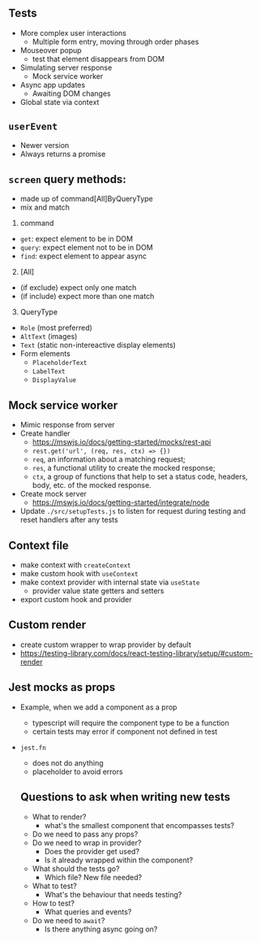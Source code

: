 ## Tests

- More complex user interactions
  - Multiple form entry, moving through order phases
- Mouseover popup
  - test that element disappears from DOM
- Simulating server response
  - Mock service worker
- Async app updates
  - Awaiting DOM changes
- Global state via context

## `userEvent`

- Newer version
- Always returns a promise

## `screen` query methods:

- made up of command[All]ByQueryType
- mix and match

1. command

- `get`: expect element to be in DOM
- `query`: expect element not to be in DOM
- `find`: expect element to appear async

2. [All]

- (if exclude) expect only one match
- (if include) expect more than one match

3. QueryType

- `Role` (most preferred)
- `AltText` (images)
- `Text` (static non-intereactive display elements)
- Form elements
  - `PlaceholderText`
  - `LabelText`
  - `DisplayValue`

## Mock service worker

- Mimic response from server
- Create handler
  - https://mswjs.io/docs/getting-started/mocks/rest-api
  - `rest.get('url', (req, res, ctx) => {})`
  - `req`, an information about a matching request;
  - `res`, a functional utility to create the mocked response;
  - `ctx`, a group of functions that help to set a status code, headers, body, etc. of the mocked response.
- Create mock server
  - https://mswjs.io/docs/getting-started/integrate/node
- Update `./src/setupTests.js` to listen for request during testing and reset handlers after any tests

## Context file

- make context with `createContext`
- make custom hook with `useContext`
- make context provider with internal state via `useState`
  - provider value state getters and setters
- export custom hook and provider

## Custom render

- create custom wrapper to wrap provider by default
- https://testing-library.com/docs/react-testing-library/setup/#custom-render

## Jest mocks as props

- Example, when we add a component as a prop
  - typescript will require the component type to be a function
  - certain tests may error if component not defined in test
- `jest.fn`

  - does not do anything
  - placeholder to avoid errors

  ## Questions to ask when writing new tests

  - What to render?
    - what's the smallest component that encompasses tests?
  - Do we need to pass any props?
  - Do we need to wrap in provider?
    - Does the provider get used?
    - Is it already wrapped within the component?
  - What should the tests go?
    - Which file? New file needed?
  - What to test?
    - What's the behaviour that needs testing?
  - How to test?
    - What queries and events?
  - Do we need to `await`?
    - Is there anything async going on?
